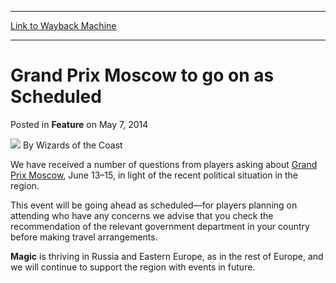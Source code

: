 
---
[Link to Wayback Machine](https://web.archive.org/web/20211018022811/https://magic.wizards.com/en/articles/archive/feature/grand-prix-moscow-go-scheduled-2014-05-07)

[_metadata_:author]:- "Wizards of the Coast"
[_metadata_:description]:- "We have received a number of questions from players asking about Grand Prix Moscow, June 13–15, in light of the recent political situation in the region. This event will be going ahead as scheduled—for players planning on attending who have any concerns we advise that you check the recommendation of the relevant government department in your country before making travel"
[_metadata_:generator]:- "Drupal 7 (http://drupal.org)"
[_metadata_:publish_date]:- "2014-05-07"
[_metadata_:title]:- "Grand Prix Moscow to go on as Scheduled"
[_metadata_:wayback_capture_timestamp]:- "2021-10-18 02:28:11+00:00"
[_metadata_:wayback_raw_url]:- "https://web.archive.org/web/20211018022811id_/https://magic.wizards.com/en/articles/archive/feature/grand-prix-moscow-go-scheduled-2014-05-07"
[_metadata_:wayback_url]:- "https://magic.wizards.com/en/articles/archive/feature/grand-prix-moscow-go-scheduled-2014-05-07"
---


Grand Prix Moscow to go on as Scheduled
=======================================



 Posted in **Feature**
 on May 7, 2014 






![](https://media.magic.wizards.com/styles/auth_small/public/images/person/wizards_author.jpg)
By Wizards of the Coast












We have received a number of questions from players asking about [Grand Prix Moscow](http://archive.wizards.com/magic/tcg/events.aspx?x=mtg/event/grandprix/moscow14), June 13–15, in light of the recent political situation in the region. 

This event will be going ahead as scheduled—for players planning on attending who have any concerns we advise that you check the recommendation of the relevant government department in your country before making travel arrangements.


**Magic** is thriving in Russia and Eastern Europe, as in the rest of Europe, and we will continue to support the region with events in future. 







